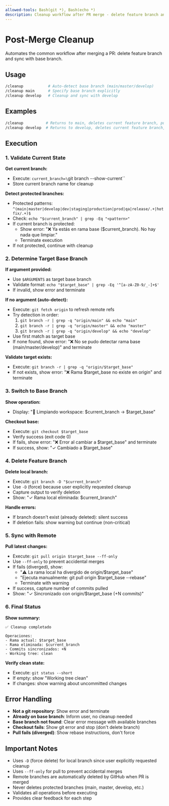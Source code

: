 ```yaml
---
allowed-tools: Bash(git *), Bash(echo *)
description: Cleanup workflow after PR merge - delete feature branch and sync with base
---
```


# Post-Merge Cleanup

Automates the common workflow after merging a PR: delete feature branch and sync with base branch.

## Usage

```bash
/cleanup           # Auto-detect base branch (main/master/develop)
/cleanup main      # Specify base branch explicitly
/cleanup develop   # Cleanup and sync with develop
```

## Examples

```bash
/cleanup          # Returns to main, deletes current feature branch, pulls latest
/cleanup develop  # Returns to develop, deletes current feature branch, pulls latest
```

## Execution

### 1. Validate Current State

**Get current branch:**

- Execute: `current_branch=\`git branch --show-current\``
- Store current branch name for cleanup

**Detect protected branches:**

- Protected patterns: `^(main|master|develop|dev|staging|production|prod|qa|release/.+|hotfix/.+)$`
- Check: `echo "$current_branch" | grep -Eq "<pattern>"`
- If current branch is protected:
  - Show error: "❌ Ya estás en rama base ($current_branch). No hay nada que limpiar."
  - Terminate execution
- If not protected, continue with cleanup

### 2. Determine Target Base Branch

**If argument provided:**

- Use `$ARGUMENTS` as target base branch
- Validate format: `echo "$target_base" | grep -Eq '^[a-zA-Z0-9/_-]+$'`
- If invalid, show error and terminate

**If no argument (auto-detect):**

- Execute: `git fetch origin` to refresh remote refs
- Try detection in order:
  1. `git branch -r | grep -q "origin/main" && echo "main"`
  2. `git branch -r | grep -q "origin/master" && echo "master"`
  3. `git branch -r | grep -q "origin/develop" && echo "develop"`
- Use first match as target base
- If none found, show error: "❌ No se pudo detectar rama base (main/master/develop)" and terminate

**Validate target exists:**

- Execute: `git branch -r | grep -q "origin/$target_base"`
- If not exists, show error: "❌ Rama $target_base no existe en origin" and terminate

### 3. Switch to Base Branch

**Show operation:**

- Display: "🔄 Limpiando workspace: $current_branch → $target_base"

**Checkout base:**

- Execute: `git checkout $target_base`
- Verify success (exit code 0)
- If fails, show error: "❌ Error al cambiar a $target_base" and terminate
- If success, show: "✓ Cambiado a $target_base"

### 4. Delete Feature Branch

**Delete local branch:**

- Execute: `git branch -D "$current_branch"`
- Use `-D` (force) because user explicitly requested cleanup
- Capture output to verify deletion
- Show: "✓ Rama local eliminada: $current_branch"

**Handle errors:**

- If branch doesn't exist (already deleted): silent success
- If deletion fails: show warning but continue (non-critical)

### 5. Sync with Remote

**Pull latest changes:**

- Execute: `git pull origin $target_base --ff-only`
- Use `--ff-only` to prevent accidental merges
- If fails (diverged), show:
  - "⚠️ La rama local ha divergido de origin/$target_base"
  - "Ejecuta manualmente: git pull origin $target_base --rebase"
  - Terminate with warning
- If success, capture number of commits pulled
- Show: "✓ Sincronizado con origin/$target_base (+N commits)"

### 6. Final Status

**Show summary:**

```
✅ Cleanup completado

Operaciones:
- Rama actual: $target_base
- Rama eliminada: $current_branch
- Commits sincronizados: +N
- Working tree: clean
```

**Verify clean state:**

- Execute: `git status --short`
- If empty: show "Working tree clean"
- If changes: show warning about uncommitted changes

## Error Handling

- **Not a git repository**: Show error and terminate
- **Already on base branch**: Inform user, no cleanup needed
- **Base branch not found**: Clear error message with available branches
- **Checkout fails**: Show git error and stop (don't delete branch)
- **Pull fails (diverged)**: Show rebase instructions, don't force

## Important Notes

- Uses `-D` (force delete) for local branch since user explicitly requested cleanup
- Uses `--ff-only` for pull to prevent accidental merges
- Remote branches are automatically deleted by GitHub when PR is merged
- Never deletes protected branches (main, master, develop, etc.)
- Validates all operations before executing
- Provides clear feedback for each step
